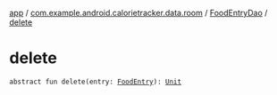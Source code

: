 [app](../../index.md) / [com.example.android.calorietracker.data.room](../index.md) / [FoodEntryDao](index.md) / [delete](./delete.md)

# delete

`abstract fun delete(entry: `[`FoodEntry`](../../com.example.android.calorietracker.data.room.entities/-food-entry/index.md)`): `[`Unit`](https://kotlinlang.org/api/latest/jvm/stdlib/kotlin/-unit/index.html)